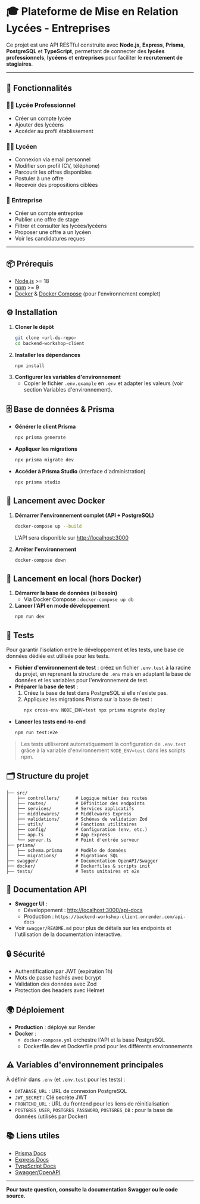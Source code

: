 # 🎓 Plateforme de Mise en Relation Lycées - Entreprises

Ce projet est une API RESTful construite avec **Node.js**, **Express**, **Prisma**, **PostgreSQL** et **TypeScript**, permettant de connecter des **lycées professionnels**, **lycéens** et **entreprises** pour faciliter le **recrutement de stagiaires**.

---

## 🚀 Fonctionnalités

### 👨‍🏫 Lycée Professionnel
- Créer un compte lycée
- Ajouter des lycéens
- Accéder au profil établissement

### 👨‍🎓 Lycéen
- Connexion via email personnel
- Modifier son profil (CV, téléphone)
- Parcourir les offres disponibles
- Postuler à une offre
- Recevoir des propositions ciblées

### 🏢 Entreprise
- Créer un compte entreprise
- Publier une offre de stage
- Filtrer et consulter les lycées/lycéens
- Proposer une offre à un lycéen
- Voir les candidatures reçues

---

## 📦 Prérequis

- [Node.js](https://nodejs.org/) >= 18
- [npm](https://www.npmjs.com/) >= 9
- [Docker](https://www.docker.com/) & [Docker Compose](https://docs.docker.com/compose/) (pour l'environnement complet)

## ⚙️ Installation

1. **Cloner le dépôt**
   ```bash
   git clone <url-du-repo>
   cd backend-workshop-client
   ```
2. **Installer les dépendances**
   ```bash
   npm install
   ```
3. **Configurer les variables d'environnement**
   - Copier le fichier `.env.example` en `.env` et adapter les valeurs (voir section Variables d'environnement).

## 🗄️ Base de données & Prisma

- **Générer le client Prisma**
  ```bash
  npx prisma generate
  ```
- **Appliquer les migrations**
  ```bash
  npx prisma migrate dev
  ```
- **Accéder à Prisma Studio** (interface d'administration)
  ```bash
  npx prisma studio
  ```

## 🐳 Lancement avec Docker

1. **Démarrer l'environnement complet (API + PostgreSQL)**
   ```bash
   docker-compose up --build
   ```
   L'API sera disponible sur [http://localhost:3000](http://localhost:3000)

2. **Arrêter l'environnement**
   ```bash
   docker-compose down
   ```

## 🏃 Lancement en local (hors Docker)

1. **Démarrer la base de données (si besoin)**
   - Via Docker Compose : `docker-compose up db`
2. **Lancer l'API en mode développement**
   ```bash
   npm run dev
   ```

## 🧪 Tests

Pour garantir l'isolation entre le développement et les tests, une base de données dédiée est utilisée pour les tests.

- **Fichier d'environnement de test** : créez un fichier `.env.test` à la racine du projet, en reprenant la structure de `.env` mais en adaptant la base de données et les variables pour l'environnement de test.
- **Préparer la base de test** :
  1. Créez la base de test dans PostgreSQL si elle n'existe pas.
  2. Appliquez les migrations Prisma sur la base de test :
     ```bash
     npx cross-env NODE_ENV=test npx prisma migrate deploy
     ```
- **Lancer les tests end-to-end**
  ```bash
  npm run test:e2e
  ```

> Les tests utiliseront automatiquement la configuration de `.env.test` grâce à la variable d'environnement `NODE_ENV=test` dans les scripts npm.

## 🗂️ Structure du projet

```
├── src/
│   ├── controllers/      # Logique métier des routes
│   ├── routes/           # Définition des endpoints
│   ├── services/         # Services applicatifs
│   ├── middlewares/      # Middlewares Express
│   ├── validations/      # Schémas de validation Zod
│   ├── utils/            # Fonctions utilitaires
│   ├── config/           # Configuration (env, etc.)
│   ├── app.ts            # App Express
│   └── server.ts         # Point d'entrée serveur
├── prisma/
│   ├── schema.prisma     # Modèle de données
│   └── migrations/       # Migrations SQL
├── swagger/              # Documentation OpenAPI/Swagger
├── docker/               # Dockerfiles & scripts init
├── tests/                # Tests unitaires et e2e
```

## 📑 Documentation API

- **Swagger UI** :
  - Développement : [http://localhost:3000/api-docs](http://localhost:3000/api-docs)
  - Production : `https://backend-workshop-client.onrender.com/api-docs`
- Voir `swagger/README.md` pour plus de détails sur les endpoints et l'utilisation de la documentation interactive.

## 🔒 Sécurité

- Authentification par JWT (expiration 1h)
- Mots de passe hashés avec bcrypt
- Validation des données avec Zod
- Protection des headers avec Helmet

## 🌍 Déploiement

- **Production** : déployé sur Render
- **Docker** :
  - `docker-compose.yml` orchestre l'API et la base PostgreSQL
  - Dockerfile.dev et Dockerfile.prod pour les différents environnements

## ⚠️ Variables d'environnement principales

À définir dans `.env` (et `.env.test` pour les tests) :
- `DATABASE_URL` : URL de connexion PostgreSQL
- `JWT_SECRET` : Clé secrète JWT
- `FRONTEND_URL` : URL du frontend pour les liens de réinitialisation
- `POSTGRES_USER`, `POSTGRES_PASSWORD`, `POSTGRES_DB` : pour la base de données (utilisés par Docker)

## 📚 Liens utiles

- [Prisma Docs](https://www.prisma.io/docs/)
- [Express Docs](https://expressjs.com/)
- [TypeScript Docs](https://www.typescriptlang.org/docs/)
- [Swagger/OpenAPI](https://swagger.io/docs/)

---

**Pour toute question, consulte la documentation Swagger ou le code source.**